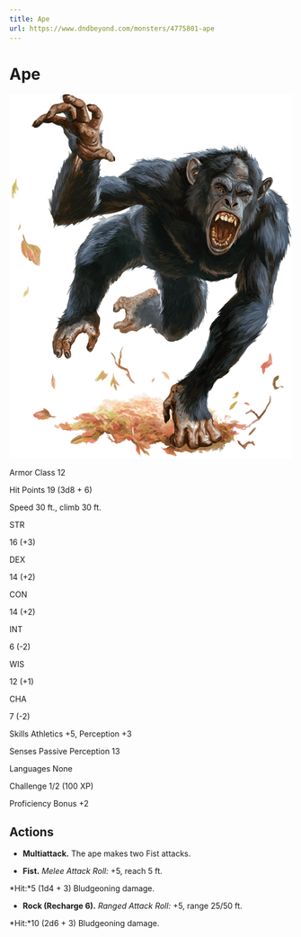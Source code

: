 ```yaml
---
title: Ape
url: https://www.dndbeyond.com/monsters/4775801-ape
---
```


# Ape

![Ape](ape.png)

Armor Class
12

Hit Points
19
(3d8 + 6)

Speed
30 ft., climb 30 ft.

STR

16
(+3)

DEX

14
(+2)

CON

14
(+2)

INT

6
(-2)

WIS

12
(+1)

CHA

7
(-2)

Skills
Athletics +5, Perception +3

Senses
Passive Perception 13

Languages
None

Challenge
1/2 (100 XP)

Proficiency Bonus
+2

## Actions

* **Multiattack.** The ape makes two Fist attacks.

* **Fist.** *Melee Attack Roll:* +5, reach 5 ft.

*Hit:*5 (1d4 + 3) Bludgeoning damage.

* **Rock (Recharge 6).** *Ranged Attack Roll:* +5, range 25/50 ft.

*Hit:*10 (2d6 + 3) Bludgeoning damage.